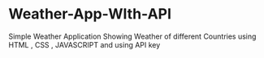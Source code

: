 # Weather-App-WIth-API
Simple Weather Application Showing Weather of different Countries using HTML , CSS , JAVASCRIPT and using API key 
